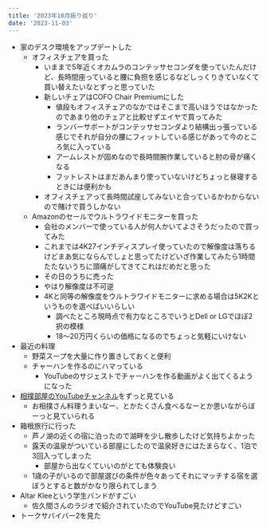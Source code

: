 ```yaml
---
title: '2023年10月振り返り'
date: '2023-11-03'
---
```


- 家のデスク環境をアップデートした
  - オフィスチェアを買った
    - いままで5年近くオカムラのコンテッサセコンダを使っていたんだけど、長時間座っていると腰に負担を感じるなどしっくりきていなくて買い替えたいなとずっと思っていた
    - 新しいチェアはCOFO Chair Premiumにした
      - 値段もオフィスチェアのなかではそこまで高いほうではなかったのであまり他のチェアと比較せずエイヤで買ってみた
      - ランバーサポートがコンテッサセコンダより結構出っ張っている感じでそれが自分の腰にフィットしている感じがあって今のところ気に入っている
      - アームレストが固めなので長時間腕作業していると肘の骨が痛くなる
      - フットレストはまだあんまり使っていないけどちょっと昼寝するときには便利かも
    - オフィスチェアって長時間試座してみないと合っているかわからないので賭けで買うしかない
  - Amazonのセールでウルトラワイドモニターを買った
    - 会社のメンバーで使っている人が何人かいてよさそうだったので買ってみた
    - これまでは4K27インチディスプレイ使っていたので解像度は落ちるけどまあ気にならんでしょと思ってたけどいざ作業してみたら1時間たたないうちに頭痛がしてきてこれはだめだと思った
    - その日のうちに売った
    - やはり解像度は不可逆
    - 4Kと同等の解像度をウルトラワイドモニターに求める場合は5K2Kというものを選べばいいらしい
      - 調べたところ現時点で有力なところでいうとDell or LGでほぼ2択の模様
      - 18〜20万円くらいの価格になるのでちょっと気軽にいけない
- 最近の料理
    - 野菜スープを大量に作り置きしておくと便利
    - チャーハンを作るのにハマっている
      - YouTubeのサジェストでチャーハンを作る動画がよく出てくるようになった
- [相撲部屋のYouTubeチャンネル](https://www.youtube.com/@futagoyama-sumofood)をずっと見ている
  - お相撲さん料理うまいなー、とかたくさん食べるなーとか思いながらぼーっと見ていられる
- 箱根旅行に行った
  - 芦ノ湖の近くの宿に泊ったので湖畔を少し散歩したけど気持ちよかった
  - 露天の温泉がついている部屋にしたので温泉好きにはたまらなく、1泊で3回入ってしまった
    - 部屋から出なくていいのがとても体験良い
  - 1歳の子がいるので部屋選びの条件が色々あってそれにマッチする宿を選ぼうとすると数がかなり限られてしまう
- Altar Kleeという学生バンドがすごい
  - 佐久間さんのラジオで紹介されていたのでYouTube見たけどすごい
- トークサバイバー2を見た
